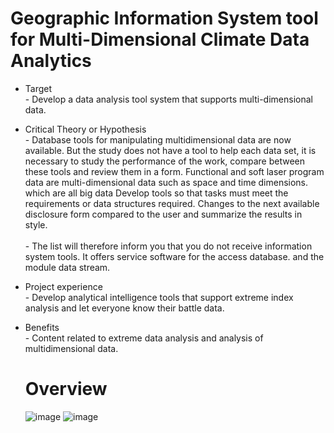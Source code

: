 # Geographic Information System tool for Multi-Dimensional Climate Data Analytics

- Target
<br>- Develop a data analysis tool system that supports multi-dimensional data.</br>

- Critical Theory or Hypothesis
<br>- Database tools for manipulating multidimensional data are now available. But the study does not have a tool to help each data set, it is necessary to study the performance of the work, compare between these tools and review them in a form. Functional and soft laser program data are multi-dimensional data such as space and time dimensions. which are all big data Develop tools so that tasks must meet the requirements or data structures required. Changes to the next available disclosure form compared to the user and summarize the results in style.</br>
<br>- The list will therefore inform you that you do not receive information system tools. It offers service software for the access database. and the module data stream.</br>

- Project experience
<br>- Develop analytical intelligence tools that support extreme index analysis and let everyone know their battle data.</br>

- Benefits
<br>- Content related to extreme data analysis and analysis of multidimensional data.</br>
  
  # Overview
  ![image](https://user-images.githubusercontent.com/69310175/214515498-7a9e26fe-839c-47da-b92d-e917dda8c98e.png)
  ![image](https://user-images.githubusercontent.com/69310175/214515588-36ce0f7c-114d-4d3c-861b-aeecb153f497.png)
